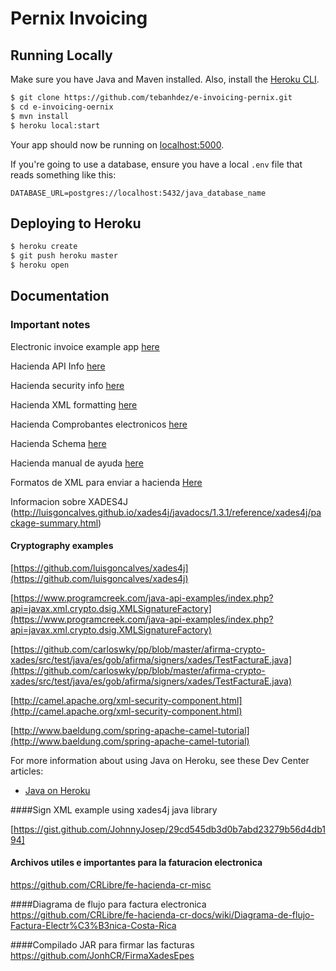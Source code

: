 # Pernix Invoicing


## Running Locally

Make sure you have Java and Maven installed.  Also, install the [Heroku CLI](https://cli.heroku.com/).

```sh
$ git clone https://github.com/tebanhdez/e-invoicing-pernix.git
$ cd e-invoicing-oernix
$ mvn install
$ heroku local:start
```

Your app should now be running on [localhost:5000](http://localhost:5000/).

If you're going to use a database, ensure you have a local `.env` file that reads something like this:

```
DATABASE_URL=postgres://localhost:5432/java_database_name
```

## Deploying to Heroku

```sh
$ heroku create
$ git push heroku master
$ heroku open
```

## Documentation

### Important notes

Electronic invoice example app [here](https://flecharoja.com/blog/2017-11/integracion-factura-digital/)

Hacienda API Info [here](https://tribunet.hacienda.go.cr/docs/esquemas/2016/v4.2/comprobantes-electronicos-api.html#)

Hacienda security info [here](http://www.hacienda.go.cr/contenido/14050-nuevas-funcionalidades-en-atv-para-elaboracion-de-comprobantes-electronicos)

Hacienda XML formatting [here](https://tribunet.hacienda.go.cr/FormatosYEstructurasXML.jsp#)

Hacienda Comprobantes electronicos [here](https://tribunet.hacienda.go.cr/docs/esquemas/2016/v4.2/ResolucionComprobantesElectronicosDGT-R-48-2016_4.2.pdf)

Hacienda Schema [here](https://tribunet.hacienda.go.cr/docs/esquemas/2016/v4.2/MensajeHacienda_V4.2.pdf)

Hacienda manual de ayuda [here](http://www.hacienda.go.cr/docs/5a550c170342c_Manual%20de%20uso%20de%20la%20Herramienta%20Gratuita%20de%20Facturacion.pdf)

Formatos de XML para enviar a hacienda [Here](https://tribunet.hacienda.go.cr/FormatosYEstructurasXML.jsp#)

Informacion sobre XADES4J
(http://luisgoncalves.github.io/xades4j/javadocs/1.3.1/reference/xades4j/package-summary.html)

#### Cryptography examples

[https://github.com/luisgoncalves/xades4j](https://github.com/luisgoncalves/xades4j)

[https://www.programcreek.com/java-api-examples/index.php?api=javax.xml.crypto.dsig.XMLSignatureFactory](https://www.programcreek.com/java-api-examples/index.php?api=javax.xml.crypto.dsig.XMLSignatureFactory)

[https://github.com/carloswky/pp/blob/master/afirma-crypto-xades/src/test/java/es/gob/afirma/signers/xades/TestFacturaE.java](https://github.com/carloswky/pp/blob/master/afirma-crypto-xades/src/test/java/es/gob/afirma/signers/xades/TestFacturaE.java)

[http://camel.apache.org/xml-security-component.html](http://camel.apache.org/xml-security-component.html)

[http://www.baeldung.com/spring-apache-camel-tutorial](http://www.baeldung.com/spring-apache-camel-tutorial)


For more information about using Java on Heroku, see these Dev Center articles:

- [Java on Heroku](https://devcenter.heroku.com/categories/java)

####Sign XML example using xades4j java library

[https://gist.github.com/JohnnyJosep/29cd545db3d0b7abd23279b56d4db194]

#### Archivos utiles e importantes para la faturacion electronica
https://github.com/CRLibre/fe-hacienda-cr-misc

####Diagrama de flujo para factura electronica 
https://github.com/CRLibre/fe-hacienda-cr-docs/wiki/Diagrama-de-flujo-Factura-Electr%C3%B3nica-Costa-Rica

####Compilado JAR para firmar las facturas
https://github.com/JonhCR/FirmaXadesEpes
